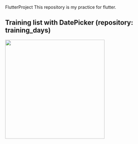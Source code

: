 FlutterProject
This repository is my practice for flutter.
## Training list with DatePicker (repository: training_days)
<img src="https://github.com/bigface0202/FlutterProject/wiki/images/First_flutter.gif" width="320">

